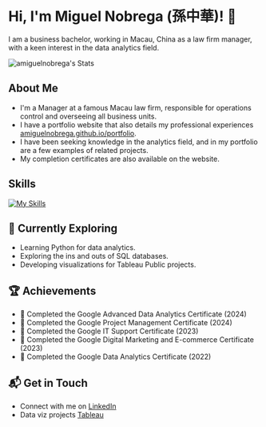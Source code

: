 # Hi, I'm Miguel Nobrega (孫中華)! 👋

I am a business bachelor, working in Macau, China as a law firm manager, with a keen interest in the data analytics field.

![amiguelnobrega's Stats](https://github-readme-stats.vercel.app/api?username=amiguelnobrega&theme=vue-dark&show_icons=true&hide_border=true&count_private=true)

## About Me

- I'm a Manager at a famous Macau law firm, responsible for operations control and overseeing all business units.
- I have a portfolio website that also details my professional experiences [amiguelnobrega.github.io/portfolio](https://amiguelnobrega.github.io/portfolio/).
- I have been seeking knowledge in the analytics field, and in my portfolio are a few examples of related projects.
- My completion certificates are also available on the website.

## Skills
[![My Skills](https://skillicons.dev/icons?i=github,mysql,py,vscode,wordpress)](https://skillicons.dev)

## 🚀 Currently Exploring

- Learning Python for data analytics.
- Exploring the ins and outs of SQL databases.
- Developing visualizations for Tableau Public projects.

 ## 🏆 Achievements

- 🌟 Completed the Google Advanced Data Analytics Certificate (2024)
- 🌟 Completed the Google Project Management Certificate (2024)
- 🌟 Completed the Google IT Support Certificate (2023)
- 🌟 Completed the Google Digital Marketing and E-commerce Certificate (2023)
- 🌟 Completed the Google Data Analytics Certificate (2022)

## 📬 Get in Touch

- Connect with me on [LinkedIn](https://linkedin.com/in/amiguelnobrega)
- Data viz projects [Tableau](https://public.tableau.com/app/profile/miguel.nobrega/vizzes)
